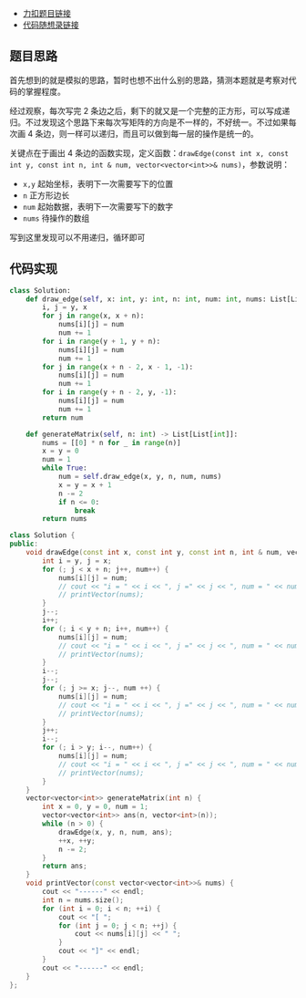 - [力扣题目链接](https://leetcode.cn/problems/spiral-matrix-ii/)
- [代码随想录链接](https://programmercarl.com/0059.%E8%9E%BA%E6%97%8B%E7%9F%A9%E9%98%B5II.html#%E7%AE%97%E6%B3%95%E5%85%AC%E5%BC%80%E8%AF%BE)

## 题目思路

首先想到的就是模拟的思路，暂时也想不出什么别的思路，猜测本题就是考察对代码的掌握程度。

经过观察，每次写完 2 条边之后，剩下的就又是一个完整的正方形，可以写成递归。不过发现这个思路下来每次写矩阵的方向是不一样的，不好统一。不过如果每次画 4 条边，则一样可以递归，而且可以做到每一层的操作是统一的。

关键点在于画出 4 条边的函数实现，定义函数：`drawEdge(const int x, const int y, const int n, int & num, vector<vector<int>>& nums)`，参数说明：

- `x,y` 起始坐标，表明下一次需要写下的位置
- `n` 正方形边长
- `num` 起始数据，表明下一次需要写下的数字
- `nums` 待操作的数组

写到这里发现可以不用递归，循环即可

## 代码实现

```python
class Solution:
    def draw_edge(self, x: int, y: int, n: int, num: int, nums: List[List[int]])-> int:
        i, j = y, x
        for j in range(x, x + n):
            nums[i][j] = num
            num += 1
        for i in range(y + 1, y + n):
            nums[i][j] = num
            num += 1
        for j in range(x + n - 2, x - 1, -1):
            nums[i][j] = num
            num += 1 
        for i in range(y + n - 2, y, -1):
            nums[i][j] = num
            num += 1
        return num

    def generateMatrix(self, n: int) -> List[List[int]]:
        nums = [[0] * n for _ in range(n)]
        x = y = 0
        num = 1
        while True:
            num = self.draw_edge(x, y, n, num, nums)
            x = y = x + 1
            n -= 2
            if n <= 0:
                break
        return nums
```

```cpp
class Solution {
public:
    void drawEdge(const int x, const int y, const int n, int & num, vector<vector<int>>& nums) {
        int i = y, j = x;
        for (; j < x + n; j++, num++) {
            nums[i][j] = num;
            // cout << "i = " << i << ", j =" << j << ", num = " << num << endl;
            // printVector(nums);
        }
        j--;
        i++;
        for (; i < y + n; i++, num++) {
            nums[i][j] = num;
            // cout << "i = " << i << ", j =" << j << ", num = " << num << endl;
            // printVector(nums);
        }
        i--;
        j--;
        for (; j >= x; j--, num ++) {
            nums[i][j] = num;
            // cout << "i = " << i << ", j =" << j << ", num = " << num << endl;
            // printVector(nums);
        }
        j++;
        i--;
        for (; i > y; i--, num++) {
            nums[i][j] = num;
            // cout << "i = " << i << ", j =" << j << ", num = " << num << endl;
            // printVector(nums);
        }
    }
    vector<vector<int>> generateMatrix(int n) {
        int x = 0, y = 0, num = 1;
        vector<vector<int>> ans(n, vector<int>(n));
        while (n > 0) {
            drawEdge(x, y, n, num, ans);
            ++x, ++y;
            n -= 2;
        }
        return ans;
    }
    void printVector(const vector<vector<int>>& nums) {
        cout << "------" << endl;
        int n = nums.size();
        for (int i = 0; i < n; ++i) {
            cout << "[ ";
            for (int j = 0; j < n; ++j) {
                cout << nums[i][j] << " ";
            }
            cout << "]" << endl;
        }
        cout << "------" << endl;
    }
};
```